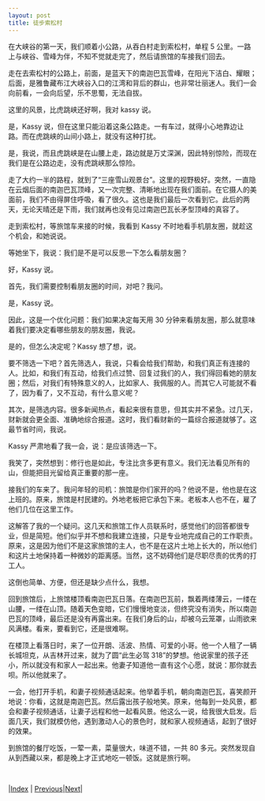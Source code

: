 ```yaml
---
layout: post
title: 徒步索松村
---
```


在大峡谷的第一天，我们顺着小公路，从吞白村走到索松村，单程 5 公里。一路上与峡谷、雪峰为伴，不知不觉就走完了，然后请旅馆的车接我们回去。

走在去索松村的公路上，前面，是蓝天下的南迦巴瓦雪峰，在阳光下洁白、耀眼；后面，是雅鲁藏布江大峡谷入口的江湾和背后的群山，也非常壮丽迷人。我们一会向前看，一会向后望，乐不思蜀，无法自拔。

这里的风景，比虎跳峡还好啊，我对 kassy 说。

是，Kassy 说，但在这里只能沿着这条公路走。一有车过，就得小心地靠边让路。而在虎跳峡的山间小路上，就没有这种打扰。

是，我说，而且虎跳峡是在山腰上走，路边就是万丈深渊，因此特别惊险，而现在我们是在公路边走，没有虎跳峡那么惊险。

走了大约一半的路程，就到了“三座雪山观景台”。这里的视野极好。突然，一直隐在云烟后面的南迦巴瓦顶峰，又一次完整、清晰地出现在我们面前。在它摄人的美面前，我们不由得屏住呼吸，看了很久。这也是我们最后一次看到它。此后的两天，无论天晴还是下雨，我们就再也没有见过南迦巴瓦长矛型顶峰的真容了。

走到索松村，等旅馆车来接的时候，我看到 Kassy 不时地看手机朋友圈，就趁这个机会，和她说说。

等她坐下，我说：我们是不是可以反思一下怎么看朋友圈？

好，Kassy 说。

首先，我们需要控制看朋友圈的时间，对吧？我问。

是，Kassy 说。

因此，这是一个优化问题：我们如果决定每天用 30 分钟来看朋友圈，那么就意味着我们要决定看哪些朋友的朋友圈，我说。

是的，但怎么决定呢？Kassy 想了想，说。

要不筛选一下吧？首先筛选人，我说，只看会给我们帮助，和我们真正有连接的人。比如，和我们有互动，给我们点过赞、回复过我们的人，我们得回看她的朋友圈；然后，对我们有特殊意义的人，比如家人、我佩服的人。而其它人可能就不看了，因为看了，又不互动，有什么意义呢？

其次，是筛选内容。很多新闻热点，看起来很有意思，但其实并不紧急。过几天，财新就会更全面、准确地综合报道。这时，我们看财新的一篇综合报道就够了。这最节省时间，我说。

Kassy 严肃地看了我一会，说：是应该筛选一下。

我笑了，突然想到：修行也是如此，专注比贪多更有意义。我们无法看见所有的山，但能把目光留给真正重要的那一座。

接我们的车来了。我问年轻的司机：旅馆是你们家开的吗？他说不是，他也是在这上班的。原来，旅馆是村民建的。外地老板把它承包下来。老板本人也不在，雇了他们几位在这里工作。

这解答了我的一个疑问。这几天和旅馆工作人员联系时，感觉他们的回答都很专业，但是简短。他们似乎并不想和我建立连接，只是专业地完成自己的工作职责。原来，这是因为他们不是这家旅馆的主人，也不是在这片土地上长大的，所以他们和这片土地保持着一种微妙的距离感。当然，这不妨碍他们是尽职尽责的优秀的打工人。

这倒也简单、方便，但还是缺少点什么，我想。

回到旅馆后，上旅馆楼顶看南迦巴瓦日落。在南迦巴瓦前，飘着两缕薄云，一缕在山腰，一缕在山顶。随着天色变暗，它们慢慢地变淡，但终究没有消失，所以南迦巴瓦的顶峰，最后还是没有再露出来。在我们身后的山，却被乌云笼罩，山雨欲来风满楼。看来，要看到它，还是很难啊。

在楼顶上看落日时，来了一位开朗、活波、热情、可爱的小哥。他一个人租了一辆长城坦克，从吉林开过来，就为了圆“此生必驾 318”的梦想。他说家里的孩子还小，所以就没有和家人一起出来。他妻子知道他一直有这个心愿，就说：那你就去呗。所以他就来了。

一会，他打开手机，和妻子视频通话起来。他举着手机，朝向南迦巴瓦，喜笑颜开地说：你看，这就是南迦巴瓦。然后露出孩子般地笑。原来，他每到一处风景，都会和妻子视频通话，让妻子远程和他一起看风景。他这么一说，给我很大启发。后面几天，我们就模仿他，遇到激动人心的景色时，就和家人视频通话，起到了很好的效果。

到旅馆的餐厅吃饭，一荤一素，菜量很大，味道不错，一共 80 多元。突然发现自从到西藏以来，都是晚上才正式地吃一顿饭。这就是旅行啊。

<br/>

|[Index](../) | [Previous](61-nanjbw)|[Next](63-zhala)|

